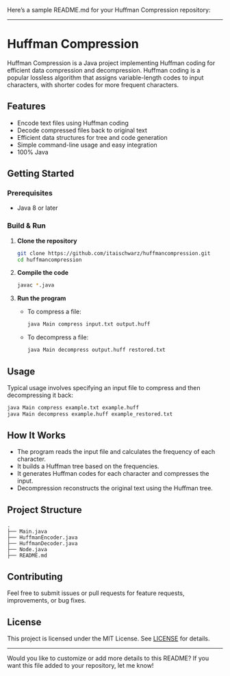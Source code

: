 Here’s a sample README.md for your Huffman Compression repository:

---

# Huffman Compression

Huffman Compression is a Java project implementing Huffman coding for efficient data compression and decompression. Huffman coding is a popular lossless algorithm that assigns variable-length codes to input characters, with shorter codes for more frequent characters.

## Features

- Encode text files using Huffman coding
- Decode compressed files back to original text
- Efficient data structures for tree and code generation
- Simple command-line usage and easy integration
- 100% Java

## Getting Started

### Prerequisites

- Java 8 or later

### Build & Run

1. **Clone the repository**
    ```bash
    git clone https://github.com/itaischwarz/huffmancompression.git
    cd huffmancompression
    ```

2. **Compile the code**
    ```bash
    javac *.java
    ```

3. **Run the program**
    - To compress a file:
        ```bash
        java Main compress input.txt output.huff
        ```
    - To decompress a file:
        ```bash
        java Main decompress output.huff restored.txt
        ```

## Usage

Typical usage involves specifying an input file to compress and then decompressing it back:

```bash
java Main compress example.txt example.huff
java Main decompress example.huff example_restored.txt
```

## How It Works

- The program reads the input file and calculates the frequency of each character.
- It builds a Huffman tree based on the frequencies.
- It generates Huffman codes for each character and compresses the input.
- Decompression reconstructs the original text using the Huffman tree.

## Project Structure

```
.
├── Main.java
├── HuffmanEncoder.java
├── HuffmanDecoder.java
├── Node.java
├── README.md
```

## Contributing

Feel free to submit issues or pull requests for feature requests, improvements, or bug fixes.

## License

This project is licensed under the MIT License. See [LICENSE](LICENSE) for details.

---

Would you like to customize or add more details to this README? If you want this file added to your repository, let me know!
